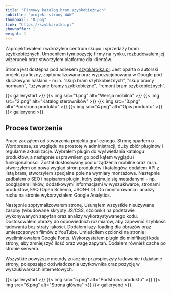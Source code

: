 ```yaml
---
title: "Firmowy katalog bram szybkobieżnych"
subtitle: "projekt strony WWW"
thumbnail: "0.png"
link: "https://szybkarolka.pl"
shownoffer: 1
weight: 1
---
```


Zaprojektowałem i wdrożyłem centrum skupu i sprzedaży bram szybkobieżnych. Umocniłem tym pozycję firmy na rynku, rozbudowałem jej wizerunek oraz stworzyłem platformę dla klientów.
<!--more-->

Strona jest dostępna pod adresem [szybkarolka.pl](https://szybkarolka.pl). Jest oparta o autorski projekt graficzny, zoptymalizowana oraz wypozycjonowana w Google pod kluczowymi hasłami - m.in. “skup bram szybkobieżnych”, "skup bramy hormann", “używane bramy szybkobieżne”, “remont bram szybkobieżnych”.

{{< gallerystart >}}
{{< img src="1.png" alt="Wersja mobilna" >}}
{{< img src="2.png" alt="Katalog sterowników" >}}
{{< img src="3.png" alt="Podstrona produktu" >}}
{{< img src="4.png" alt="Opis produktu" >}}
{{< galleryend >}}

## Proces tworzenia

Prace zacząłem od stworzenia projektu graficznego. Stronę oparłem o Wordpressa, ze względu na prostotę w administracji, duży zbiór pluginów i regularne aktualizacje. Wybrałem plugin do wyświetlania katalogu produktów, a następnie usprawniłem go pod kątem wyglądu i funkcjonalności. Został dostosowany pod urządzenia mobilne oraz m.in. stworzyłem od nowa wygląd stron produktów i katalogów, dodałem API z listą bram, stworzyłem specjalne pole na wymiary montażowe. Następnie zadbałem o SEO i napisałem plugin, który zajmuje się metadanymi - np. podglądem linków, dodatkowymi informacjami w wyszukiwarce, stronami produktów, FAQ (Open Schema, JSON-LD). Do monitorowania i analizy ruchu na stronie wykorzystałem Google Analytics.

Następnie zoptymalizowałem stronę. Usunąłem wszystkie nieużywane zasoby (wbudowane skrypty JS/CSS, czcionki) na podstawie wykonywanych zapytań oraz analizy wykorzystywanego kodu. Dostosowałem obrazy do odpowiednich rozmiarów, aby zapewnić szybkość ładowania bez straty jakości. Dodałem lazy-loading dla obrazów oraz umieszczonych filmów z YouTube. Umieściłem czcionki na stronie i wyeliminowałem Google Fonts. Wykorzystałem plugin do minifikacji kodu strony, aby zmniejszyć ilość oraz wagę zapytań. Dodałem również cache po stronie serwera.

Wszystkie powyższe metody znacznie przyspieszyły ładowanie i działanie strony, polepszając doświadczenia użytkownika oraz pozycję w wyszukiwarkach internetowych.

{{< gallerystart >}}
{{< img src="5.png" alt="Podstrona produktu" >}}
{{< img src="6.png" alt="Strona główna" >}}
{{< galleryend >}}